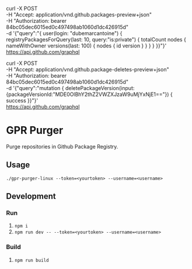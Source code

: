 curl -X POST \
-H "Accept: application/vnd.github.packages-preview+json" \
-H "Authorization: bearer 84bc05dec6015ed0c497498ab1060d1dc426915d" \
-d '{"query":"{ user(login: \"dubemarcantoine\") { registryPackagesForQuery(last: 10, query:\"is:private\") { totalCount nodes { nameWithOwner versions(last: 100) { nodes { id version } } } } }}"}' \
https://api.github.com/graphql


curl -X POST \
-H "Accept: application/vnd.github.package-deletes-preview+json" \
-H "Authorization: bearer 84bc05dec6015ed0c497498ab1060d1dc426915d" \
-d '{"query":"mutation { deletePackageVersion(input:{packageVersionId:\"MDE0OlBhY2thZ2VWZXJzaW9uMjYxNjE1==\"}) { success }}"}' \
https://api.github.com/graphql

# GPR Purger
Purge repositories in Github Package Registry.

## Usage
`./gpr-purger-linux --token=<yourtoken> --username=<username>`

## Development
### Run
1. `npm i`
2. `npm run dev -- --token=<yourtoken> --username=<username>`

### Build
1. `npm run build`
